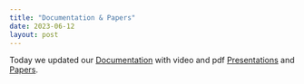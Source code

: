 ```yaml
---
title: "Documentation & Papers"
date: 2023-06-12
layout: post
---
```

Today we updated our [Documentation](https://github.com/Cuis-Smalltalk/Cuis-Smalltalk-Dev/tree/master/Documentation) with video and pdf [Presentations](https://github.com/Cuis-Smalltalk/Cuis-Smalltalk-Dev/tree/master/Documentation/Presentations) and [Papers](https://github.com/Cuis-Smalltalk/Cuis-Smalltalk-Dev/tree/master/Documentation/Papers).
